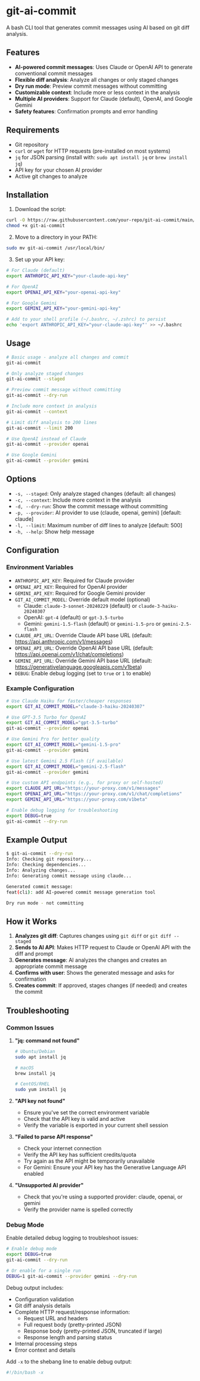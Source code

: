# git-ai-commit

A bash CLI tool that generates commit messages using AI based on git diff analysis.

## Features

- **AI-powered commit messages**: Uses Claude or OpenAI API to generate conventional commit messages
- **Flexible diff analysis**: Analyze all changes or only staged changes
- **Dry run mode**: Preview commit messages without committing
- **Customizable context**: Include more or less context in the analysis
- **Multiple AI providers**: Support for Claude (default), OpenAI, and Google Gemini
- **Safety features**: Confirmation prompts and error handling

## Requirements

- Git repository
- `curl` or `wget` for HTTP requests (pre-installed on most systems)
- `jq` for JSON parsing (install with: `sudo apt install jq` or `brew install jq`)
- API key for your chosen AI provider
- Active git changes to analyze

## Installation

1. Download the script:
```bash
curl -O https://raw.githubusercontent.com/your-repo/git-ai-commit/main/git-ai-commit
chmod +x git-ai-commit
```

2. Move to a directory in your PATH:
```bash
sudo mv git-ai-commit /usr/local/bin/
```

3. Set up your API key:
```bash
# For Claude (default)
export ANTHROPIC_API_KEY="your-claude-api-key"

# For OpenAI
export OPENAI_API_KEY="your-openai-api-key"

# For Google Gemini
export GEMINI_API_KEY="your-gemini-api-key"

# Add to your shell profile (~/.bashrc, ~/.zshrc) to persist
echo 'export ANTHROPIC_API_KEY="your-claude-api-key"' >> ~/.bashrc
```

## Usage

```bash
# Basic usage - analyze all changes and commit
git-ai-commit

# Only analyze staged changes
git-ai-commit --staged

# Preview commit message without committing
git-ai-commit --dry-run

# Include more context in analysis
git-ai-commit --context

# Limit diff analysis to 200 lines
git-ai-commit --limit 200

# Use OpenAI instead of Claude
git-ai-commit --provider openai

# Use Google Gemini
git-ai-commit --provider gemini
```

## Options

- `-s, --staged`: Only analyze staged changes (default: all changes)
- `-c, --context`: Include more context in the analysis
- `-d, --dry-run`: Show the commit message without committing
- `-p, --provider`: AI provider to use (claude, openai, gemini) [default: claude]
- `-l, --limit`: Maximum number of diff lines to analyze [default: 500]
- `-h, --help`: Show help message

## Configuration

### Environment Variables

- `ANTHROPIC_API_KEY`: Required for Claude provider
- `OPENAI_API_KEY`: Required for OpenAI provider  
- `GEMINI_API_KEY`: Required for Google Gemini provider
- `GIT_AI_COMMIT_MODEL`: Override default model (optional)
  - Claude: `claude-3-sonnet-20240229` (default) or `claude-3-haiku-20240307`
  - OpenAI: `gpt-4` (default) or `gpt-3.5-turbo`
  - Gemini: `gemini-1.5-flash` (default) or `gemini-1.5-pro` or `gemini-2.5-flash`
- `CLAUDE_API_URL`: Override Claude API base URL (default: https://api.anthropic.com/v1/messages)
- `OPENAI_API_URL`: Override OpenAI API base URL (default: https://api.openai.com/v1/chat/completions)
- `GEMINI_API_URL`: Override Gemini API base URL (default: https://generativelanguage.googleapis.com/v1beta)
- `DEBUG`: Enable debug logging (set to `true` or `1` to enable)

### Example Configuration

```bash
# Use Claude Haiku for faster/cheaper responses
export GIT_AI_COMMIT_MODEL="claude-3-haiku-20240307"

# Use GPT-3.5 Turbo for OpenAI
export GIT_AI_COMMIT_MODEL="gpt-3.5-turbo"
git-ai-commit --provider openai

# Use Gemini Pro for better quality
export GIT_AI_COMMIT_MODEL="gemini-1.5-pro"
git-ai-commit --provider gemini

# Use latest Gemini 2.5 Flash (if available)
export GIT_AI_COMMIT_MODEL="gemini-2.5-flash"
git-ai-commit --provider gemini

# Use custom API endpoints (e.g., for proxy or self-hosted)
export CLAUDE_API_URL="https://your-proxy.com/v1/messages"
export OPENAI_API_URL="https://your-proxy.com/v1/chat/completions"
export GEMINI_API_URL="https://your-proxy.com/v1beta"

# Enable debug logging for troubleshooting
export DEBUG=true
git-ai-commit --dry-run
```

## Example Output

```bash
$ git-ai-commit --dry-run
Info: Checking git repository...
Info: Checking dependencies...
Info: Analyzing changes...
Info: Generating commit message using claude...

Generated commit message:
feat(cli): add AI-powered commit message generation tool

Dry run mode - not committing
```

## How it Works

1. **Analyzes git diff**: Captures changes using `git diff` or `git diff --staged`
2. **Sends to AI API**: Makes HTTP request to Claude or OpenAI API with the diff and prompt
3. **Generates message**: AI analyzes the changes and creates an appropriate commit message
4. **Confirms with user**: Shows the generated message and asks for confirmation
5. **Creates commit**: If approved, stages changes (if needed) and creates the commit

## Troubleshooting

### Common Issues

1. **"jq: command not found"**
   ```bash
   # Ubuntu/Debian
   sudo apt install jq
   
   # macOS
   brew install jq
   
   # CentOS/RHEL
   sudo yum install jq
   ```

2. **"API key not found"**
   - Ensure you've set the correct environment variable
   - Check that the API key is valid and active
   - Verify the variable is exported in your current shell session

3. **"Failed to parse API response"**
   - Check your internet connection
   - Verify the API key has sufficient credits/quota
   - Try again as the API might be temporarily unavailable
   - For Gemini: Ensure your API key has the Generative Language API enabled

4. **"Unsupported AI provider"**
   - Check that you're using a supported provider: claude, openai, or gemini
   - Verify the provider name is spelled correctly

### Debug Mode

Enable detailed debug logging to troubleshoot issues:

```bash
# Enable debug mode
export DEBUG=true
git-ai-commit --dry-run

# Or enable for a single run
DEBUG=1 git-ai-commit --provider gemini --dry-run
```

Debug output includes:
- Configuration validation
- Git diff analysis details
- Complete HTTP request/response information:
  - Request URL and headers
  - Full request body (pretty-printed JSON)
  - Response body (pretty-printed JSON, truncated if large)
  - Response length and parsing status
- Internal processing steps
- Error context and details

Add `-x` to the shebang line to enable debug output:
```bash
#!/bin/bash -x
```